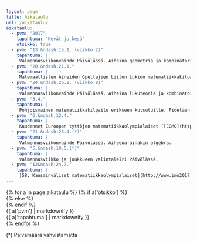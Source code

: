 ```yaml
---
layout: page
title: Aikataulu
url: /aikataulu/
aikataulu:
  - pvm: "2017"
    tapahtuma: "Kevät ja kesä"
    otsikko: true
  - pvm: "13.&ndash;15.1. (viikko 2)"
    tapahtuma: |
     Valmennusviikonvaihde Päivölässä. Aiheina geometria ja kombinatoriikka.
  - pvm: "20.&ndash;21.1."
    tapahtuma: |
     Matemaattisten Aineiden Opettajien Liiton Lukion matematiikkakilpailun ja Peruskoulun matematiikkakilpailun loppukilpailut Helsingissä.
  - pvm: "24.&ndash;26.2. (viikko 8)"
    tapahtuma: |
     Valmennusviikonvaihde Päivölässä. Aiheina lukuteoria ja kombinatoriikka.
  - pvm: "3.4."
    tapahtuma: |
     Pohjoismainen matematiikkakilpailu erikseen kutsutuille. Pidetään kilpailijoiden kouluissa.
  - pvm: "6.&ndash;12.4."
    tapahtuma: |
     Kuudennet Euroopan tyttöjen matematiikkaolympialaiset ([EGMO](https://www.egmo2017.ch/)) Z&uuml;richissä.
  - pvm: "21.&ndash;23.4.(*)"
    tapahtuma: |
     Valmennusviikonvaihde Päivölässä. Aiheena ainakin algebra.
  - pvm: "5.&ndash;10.5.(*)"
    tapahtuma: |
     Valmennusviikko ja joukkueen valintaleiri Päivölässä.
  - pvm: "12&ndash;24.7."
    tapahtuma: |
     [58. Kansainväliset matematiikkaolympialaiset](http://www.imo2017.org.br) Rio de Janeirossa.
---
```

<div class="list-group">
{% for a in page.aikataulu %}
{% if a['otsikko'] %}<div class="list-group-item-info row">{% else %}<div class="list-group-item row">{% endif %}
<div class="col-sm-3">{{ a['pvm'] | markdownify }}</div>
<div class="col-sm-9">{{ a['tapahtuma'] | markdownify }}</div>
</div>
{% endfor %}
<p>(*) Päivämäärä vahvistamatta</p>
</div>
